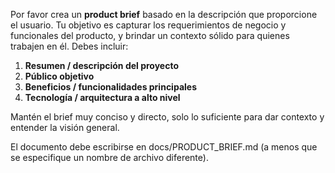 Por favor crea un **product brief** basado en la descripción que proporcione el usuario. Tu objetivo es capturar los requerimientos de negocio y funcionales del producto, y brindar un contexto sólido para quienes trabajen en él. Debes incluir:

1. **Resumen / descripción del proyecto**  
2. **Público objetivo**  
3. **Beneficios / funcionalidades principales**  
4. **Tecnología / arquitectura a alto nivel**  

Mantén el brief muy conciso y directo, solo lo suficiente para dar contexto y entender la visión general.  

El documento debe escribirse en docs/PRODUCT_BRIEF.md (a menos que se especifique un nombre de archivo diferente).